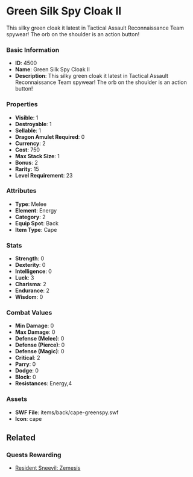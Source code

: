 # Green Silk Spy Cloak II

This silky green cloak it latest in Tactical Assault Reconnaissance Team spywear! The orb on the shoulder is an action button!

### Basic Information

- **ID**: 4500
- **Name**: Green Silk Spy Cloak II
- **Description**: This silky green cloak it latest in Tactical Assault Reconnaissance Team spywear! The orb on the shoulder is an action button!

### Properties

- **Visible**: 1
- **Destroyable**: 1
- **Sellable**: 1
- **Dragon Amulet Required**: 0
- **Currency**: 2
- **Cost**: 750
- **Max Stack Size**: 1
- **Bonus**: 2
- **Rarity**: 15
- **Level Requirement**: 23

### Attributes

- **Type**: Melee
- **Element**: Energy
- **Category**: 2
- **Equip Spot**: Back
- **Item Type**: Cape

### Stats

- **Strength**: 0
- **Dexterity**: 0
- **Intelligence**: 0
- **Luck**: 3
- **Charisma**: 2
- **Endurance**: 2
- **Wisdom**: 0

### Combat Values

- **Min Damage**: 0
- **Max Damage**: 0
- **Defense (Melee)**: 0
- **Defense (Pierce)**: 0
- **Defense (Magic)**: 0
- **Critical**: 2
- **Parry**: 0
- **Dodge**: 0
- **Block**: 0
- **Resistances**: Energy,4

### Assets

- **SWF File**: items/back/cape-greenspy.swf
- **Icon**: cape

## Related

### Quests Rewarding

- [Resident Sneevil: Zemesis](../quests/677-resident-sneevil-zemesis.md)

